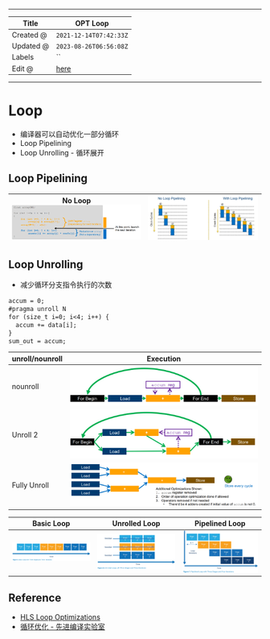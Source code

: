 -----

| Title     | OPT Loop                                            |
| --------- | --------------------------------------------------- |
| Created @ | `2021-12-14T07:42:33Z`                              |
| Updated @ | `2023-08-26T06:56:08Z`                              |
| Labels    | \`\`                                                |
| Edit @    | [here](https://github.com/junxnone/xwiki/issues/18) |

-----

# Loop

  - 编译器可以自动优化一部分循环
  - Loop Pipelining
  - Loop Unrolling - 循环展开

## Loop Pipelining

| No Loop![image](media/dfecad3465f2365e02375c942c3c7f6a3a77a447.png) | ![image](media/50e605b1c8725f275b4501ce54313eb111877393.png) |
| ------------------------------------------------------------------- | ------------------------------------------------------------ |

## Loop Unrolling

  - 减少循环分支指令执行的次数

<!-- end list -->

    accum = 0;
    #pragma unroll N
    for (size_t i=0; i<4; i++) {
      accum += data[i];
    }
    sum_out = accum;

| unroll/nounroll | Execution                                                    |
| --------------- | ------------------------------------------------------------ |
| nounroll        | ![image](media/d33c5e28b2faf365849f00bc3ef338c611e73257.png) |
| Unroll 2        | ![image](media/1130b47a4c3fa7beb320ce1c8e08e99076a76586.png) |
| Fully Unroll    | ![image](media/6798e907b5b5d17b173235ee435c409cc1074387.png) |

| Basic Loop                                                   | Unrolled Loop                                                | Pipelined Loop                                               |
| ------------------------------------------------------------ | ------------------------------------------------------------ | ------------------------------------------------------------ |
| ![image](media/7693eb40490469501a9324ca6585c01d2f94ede6.png) | ![image](media/3e3748cecb650978d5f0525adf40d9049c27b74b.png) | ![image](media/a243279ed12372f5cf9183ed43b9e9535c69e628.png) |

## Reference

  - [HLS Loop
    Optimizations](https://learning.intel.com/developer/learn/course/external/view/elearning/242/hls-loop-optimizations-part-3-of-7)
  - [循环优化 -
    先进编译实验室](https://space.bilibili.com/1540261574/channel/collectiondetail?sid=693322)
